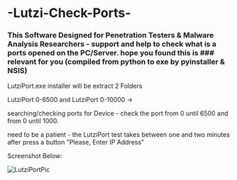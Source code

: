 # -Lutzi-Check-Ports-

### This Software Designed for Penetration Testers &amp; Malware Analysis Researchers - support and help to check what is a ports opened on the PC/Server. hope you found this is ### relevant for you (compiled from python to exe by pyinstaller &amp; NSIS)


LutziPort.exe installer will be extract 2 Folders 

LutziPort 0-6500 and LutziPort 0-10000 -> 

searching/checking ports for Device - check the port from 0 until 6500 and from 0 until 1000.

need to be a patient - the LutziPort test takes between one and two minutes after press a button "Please, Enter IP Address"

Screenshot Below:


![LutziPortPic](https://user-images.githubusercontent.com/45577616/123691888-6ea49900-d856-11eb-88ec-21167a409f79.png)

